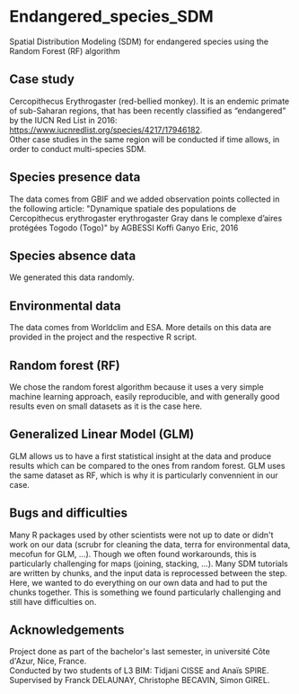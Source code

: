 # Endangered_species_SDM
Spatial Distribution Modeling (SDM) for endangered species using the Random Forest (RF) algorithm

## Case study
Cercopithecus Erythrogaster (red-bellied monkey).
It is an endemic primate of sub-Saharan regions, that has been recently classified as “endangered” by the IUCN Red List in 2016: https://www.iucnredlist.org/species/4217/17946182.  
Other case studies in the same region will be conducted if time allows, in order to conduct multi-species SDM.

## Species presence data
The data comes from GBIF and we added observation points collected in the following article: "Dynamique spatiale des populations de Cercopithecus erythrogaster erythrogaster Gray dans le complexe d’aires protégées Togodo (Togo)" by AGBESSI Koffi Ganyo Eric, 2016

## Species absence data
We generated this data randomly.

## Environmental data
The data comes from Worldclim and ESA. More details on this data are provided in the project and the respective R script.

## Random forest (RF)
We chose the random forest algorithm because it uses a very simple machine learning approach, easily reproducible, and with generally good results even on small datasets as it is the case here.

## Generalized Linear Model (GLM)
GLM allows us to have a first statistical insight at the data and produce results which can be compared to the ones from random forest. GLM uses the same dataset as RF, which is why it is particularly convennient in our case.

## Bugs and difficulties
Many R packages used by other scientists were not up to date or didn't work on our data (scrubr for cleaning the data, terra for environmental data, mecofun for GLM, ...). Though we often found workarounds, this is particularly challenging for maps (joining, stacking, ...). 
Many SDM tutorials are written by chunks, and the input data is reprocessed between the step. Here, we wanted to do everything on our own data and had to put the chunks together. This is something we found particularly challenging and still have difficulties on.

## Acknowledgements
Project done as part of the bachelor's last semester, in université Côte d'Azur, Nice, France.  
Conducted by two students of L3 BIM: Tidjani CISSE and Anaïs SPIRE.  
Supervised by Franck DELAUNAY, Christophe BECAVIN, Simon GIREL.
